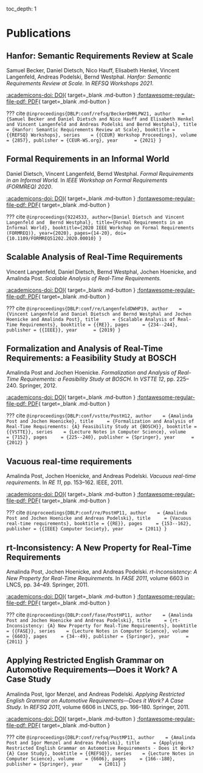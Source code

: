 toc_depth: 1

# Publications

## Hanfor: Semantic Requirements Review at Scale
Samuel Becker, Daniel Dietsch, Nico Hauff, Elisabeth Henkel, Vincent Langenfeld, Andreas Podelski, Bernd Westphal.
*Hanfor: Semantic Requirements Review at Scale.*
In *REFSQ Workshops 2021*.

[:academicons-doi: DOI](http://ceur-ws.org/Vol-2857/pt3.pdf){ target=_blank .md-button }
[:fontawesome-regular-file-pdf: PDF](publications/hanfor-semantic-requirements-review-at-scale.pdf){ target=_blank .md-button }

??? cite
    ```
    @inproceedings{DBLP:conf/refsq/BeckerDHHLPW21,
      author    = {Samuel Becker and
                   Daniel Dietsch and
                   Nico Hauff and
                   Elisabeth Henkel and
                   Vincent Langenfeld and
                   Andreas Podelski and
                   Bernd Westphal},
      title     = {Hanfor: Semantic Requirements Review at Scale},
      booktitle = {{REFSQ} Workshops},
      series    = {{CEUR} Workshop Proceedings},
      volume    = {2857},
      publisher = {CEUR-WS.org},
      year      = {2021}
    }
    ```

## Formal Requirements in an Informal World
Daniel Dietsch, Vincent Langenfeld, Bernd Westphal.
*Formal Requirements in an Informal World.*
In *IEEE Workshop on Formal Requirements (FORMREQ) 2020*.

[:academicons-doi: DOI](https://doi.org/10.1109/FORMREQ51202.2020.00010){ target=_blank .md-button }
[:fontawesome-regular-file-pdf: PDF](publications/formal-requirements-in-an-informal-world.pdf){ target=_blank .md-button }

??? cite
    ```
    @inproceedings{9224533,
      author={Daniel Dietsch and
              Vincent Langenfeld and 
              Bernd Westphal},
      title={Formal Requirements in an Informal World},
      booktitle={2020 IEEE Workshop on Formal Requirements (FORMREQ)},
      year={2020},
      pages={14-20},
      doi={10.1109/FORMREQ51202.2020.00010}
    }
    ```


## Scalable Analysis of Real-Time Requirements
Vincent Langenfeld, Daniel Dietsch, Bernd Westphal, Jochen Hoenicke, and Amalinda Post.
*Scalable Analysis of Real-Time Requirements.*

[:academicons-doi: DOI](http://dx.doi.org/10.1109/RE.2019.00033){ target=_blank .md-button }
[:fontawesome-regular-file-pdf: PDF](publications/scalable-analysis.pdf){ target=_blank .md-button }

??? cite
    ```
    @inproceedings{DBLP:conf/re/LangenfeldDWHP19,
      author    = {Vincent Langenfeld and
                   Daniel Dietsch and
                   Bernd Westphal and
                   Jochen Hoenicke and
                   Amalinda Post},
      title     = {Scalable Analysis of Real-Time Requirements},
      booktitle = {{RE}},
      pages     = {234--244},
      publisher = {{IEEE}},
      year      = {2019}
    }
    ```

## Formalization and Analysis of Real-Time Requirements: a Feasibility Study at BOSCH
Amalinda Post and Jochen Hoenicke.
*Formalization and Analysis of Real-Time Requirements: a Feasibility Study at BOSCH.*
In *VSTTE 12*, pp. 225&ndash;240. Springer, 2012.

[:academicons-doi: DOI](http://dx.doi.org/10.1007/978-3-642-27705-4_18){ target=_blank .md-button }
[:fontawesome-regular-file-pdf: PDF](publications/formalization-analysis-rtrequirements.pdf){ target=_blank .md-button }

??? cite
    ```
    @inproceedings{DBLP:conf/vstte/PostH12,
      author    = {Amalinda Post and
                   Jochen Hoenicke},
      title     = {Formalization and Analysis of Real-Time Requirements: {A} Feasibility
                   Study at {BOSCH}},
      booktitle = {{VSTTE}},
      series    = {Lecture Notes in Computer Science},
      volume    = {7152},
      pages     = {225--240},
      publisher = {Springer},
      year      = {2012}
    }
    ```

## Vacuous real-time requirements
Amalinda Post, Jochen Hoenicke, and Andreas Podelski.
*Vacuous real-time requirements.*
In *RE 11*, pp. 153&ndash;162. IEEE, 2011.

[:academicons-doi: DOI](http://dx.doi.org/10.1109/RE.2011.6051657){ target=_blank .md-button }
[:fontawesome-regular-file-pdf: PDF](publications/vacuous-consistency.pdf){ target=_blank .md-button }

??? cite
    ```
    @inproceedings{DBLP:conf/re/PostHP11,
      author    = {Amalinda Post and
                   Jochen Hoenicke and
                   Andreas Podelski},
      title     = {Vacuous real-time requirements},
      booktitle = {{RE}},
      pages     = {153--162},
      publisher = {{IEEE} Computer Society},
      year      = {2011}
    }
    ```

## rt-Inconsistency: A New Property for Real-Time Requirements
Amalinda Post, Jochen Hoenicke, and Andreas Podelski.
*rt-Inconsistency: A New Property for Real-Time Requirements.*
In *FASE 2011*, volume 6603 in LNCS, pp. 34&ndash;49. Springer, 2011.

[:academicons-doi: DOI](http://dx.doi.org/10.1007/978-3-642-19811-3_4){ target=_blank .md-button }
[:fontawesome-regular-file-pdf: PDF](publications/rt-inconsistency.pdf){ target=_blank .md-button }

??? cite
    ```
    @inproceedings{DBLP:conf/fase/PostHP11,
      author    = {Amalinda Post and
                   Jochen Hoenicke and
                   Andreas Podelski},
      title     = {rt-Inconsistency: {A} New Property for Real-Time Requirements},
      booktitle = {{FASE}},
      series    = {Lecture Notes in Computer Science},
      volume    = {6603},
      pages     = {34--49},
      publisher = {Springer},
      year      = {2011}
    }
    ```
  
## Applying Restricted English Grammar on Automotive Requirements—Does it Work? A Case Study
Amalinda Post, Igor Menzel, and Andreas Podelski.
*Applying Restricted English Grammar on Automotive Requirements—Does it Work? A Case Study.*
In *REFSQ 2011*, volume 6606 in LNCS, pp. 166&ndash;180. Springer, 2011.

[:academicons-doi: DOI](http://dx.doi.org/10.1007/978-3-642-19858-8_17){ target=_blank .md-button }
[:fontawesome-regular-file-pdf: PDF](publications/applying-restricted-grammar.pdf){ target=_blank .md-button }

??? cite
    ```
    @inproceedings{DBLP:conf/refsq/PostMP11,
      author    = {Amalinda Post and
                   Igor Menzel and
                   Andreas Podelski},
      title     = {Applying Restricted English Grammar on Automotive Requirements - Does
                   it Work? {A} Case Study},
      booktitle = {{REFSQ}},
      series    = {Lecture Notes in Computer Science},
      volume    = {6606},
      pages     = {166--180},
      publisher = {Springer},
      year      = {2011}
    }
    ```
